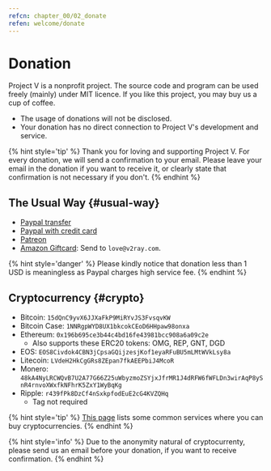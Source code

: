 ```yaml
---
refcn: chapter_00/02_donate
refen: welcome/donate
---
```

# Donation

Project V is a nonprofit project. The source code and program can be used freely (mainly) under MIT licence. If you like this project, you may buy us a cup of coffee.

* The usage of donations will not be disclosed.
* Your donation has no direct connection to Project V's development and service.

{% hint style='tip' %} Thank you for loving and supporting Project V. For every donation, we will send a confirmation to your email. Please leave your email in the donation if you want to receive it, or clearly state that confirmation is not necessary if you don't. {% endhint %}

## The Usual Way {#usual-way}

* [Paypal transfer](https://www.paypal.me/ProjectV2Ray/25)
* [Paypal with credit card](https://www.paypal.com/cgi-bin/webscr?cmd=_s-xclick&amount=25&currency_code=usd&hosted_button_id=4TU3UKYANT2WY)
* [Patreon](https://www.patreon.com/v2ray)
* [Amazon Giftcard](https://www.amazon.com/Amazon-eGift-Card-Birthday-Balloons/dp/B01FIS88SY): Send to `love@v2ray.com`.

{% hint style='danger' %} Please kindly notice that donation less than 1 USD is meaningless as Paypal charges high service fee. {% endhint %}

## Cryptocurrency {#crypto}

* Bitcoin: `15dQnC9yvX6JJXaFkP9MiRYvJS3FvsqvKW`
* Bitcoin Case: `1NNRgpWYD8UX1bkcokCEoD6HHpaw98onxa`
* Ethereum: `0x196b695ce3b44c4bd16fe43981bcc908a6a09c2e` 
  * Also supports these ERC20 tokens: OMG, REP, GNT, DGD
* EOS: `EOS8Civdok4CBN3jCpsaGQijzesjKof1eyaRFuBU5mLMtWVkLsy8a`
* Litecoin: `LVdeH2HkCgGRs8ZEpan7fkAEEPbiJ4McoR`
* Monero: `48kA4NyLRCWQvB7U2A77G66Z25uWbyzmoZSYjxJfrMR1J4dRFW6fWFLDn3wirAqP8ySnR4rnvoXWxfkNFhrK5ZxY1WyBqKg`
* Ripple: `r439fPk8DzCf4nSxkpfodEuE2cG4KVZQHq` 
  * Tag not required

{% hint style='tip' %} [This page](../ui_client/service.md) lists some common services where you can buy cryptocurrencies. {% endhint %}

{% hint style='info' %} Due to the anonymity natural of cryptocurrenty, please send us an email before your donation, if you want to receive confirmation. {% endhint %}